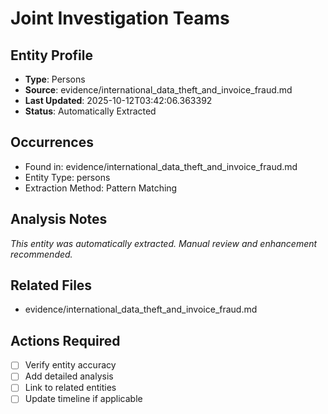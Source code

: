 # Joint Investigation Teams

## Entity Profile
- **Type**: Persons
- **Source**: evidence/international_data_theft_and_invoice_fraud.md
- **Last Updated**: 2025-10-12T03:42:06.363392
- **Status**: Automatically Extracted

## Occurrences
- Found in: evidence/international_data_theft_and_invoice_fraud.md
- Entity Type: persons
- Extraction Method: Pattern Matching

## Analysis Notes
*This entity was automatically extracted. Manual review and enhancement recommended.*

## Related Files
- evidence/international_data_theft_and_invoice_fraud.md

## Actions Required
- [ ] Verify entity accuracy
- [ ] Add detailed analysis
- [ ] Link to related entities
- [ ] Update timeline if applicable
